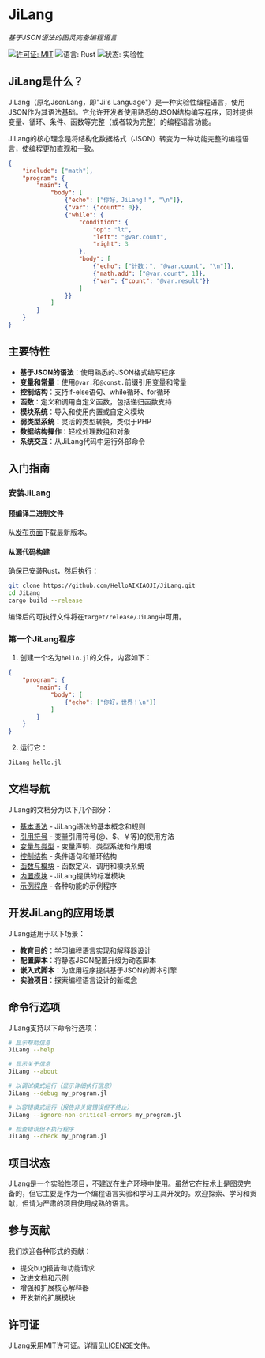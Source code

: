 # JiLang

*基于JSON语法的图灵完备编程语言*

[![许可证: MIT](https://img.shields.io/badge/许可证-MIT-yellow.svg)](https://opensource.org/licenses/MIT)
![语言: Rust](https://img.shields.io/badge/实现语言-Rust-orange.svg)
![状态: 实验性](https://img.shields.io/badge/状态-实验性-blue.svg)

## JiLang是什么？

JiLang（原名JsonLang，即"Ji's Language"）是一种实验性编程语言，使用JSON作为其语法基础。它允许开发者使用熟悉的JSON结构编写程序，同时提供变量、循环、条件、函数等完整（或者较为完整）的编程语言功能。

JiLang的核心理念是将结构化数据格式（JSON）转变为一种功能完整的编程语言，使编程更加直观和一致。

```json
{
    "include": ["math"],
    "program": {
        "main": {
            "body": [
                {"echo": ["你好，JiLang！", "\n"]},
                {"var": {"count": 0}},
                {"while": {
                    "condition": {
                        "op": "lt",
                        "left": "@var.count",
                        "right": 3
                    },
                    "body": [
                        {"echo": ["计数：", "@var.count", "\n"]},
                        {"math.add": ["@var.count", 1]},
                        {"var": {"count": "@var.result"}}
                    ]
                }}
            ]
        }
    }
}
```

## 主要特性

- **基于JSON的语法**：使用熟悉的JSON格式编写程序
- **变量和常量**：使用`@var.`和`@const.`前缀引用变量和常量
- **控制结构**：支持if-else语句、while循环、for循环
- **函数**：定义和调用自定义函数，包括递归函数支持
- **模块系统**：导入和使用内置或自定义模块
- **弱类型系统**：灵活的类型转换，类似于PHP
- **数据结构操作**：轻松处理数组和对象
- **系统交互**：从JiLang代码中运行外部命令

## 入门指南

### 安装JiLang

#### 预编译二进制文件

从[发布页面](https://github.com/HelloAIXIAOJI/JiLang/releases)下载最新版本。

#### 从源代码构建

确保已安装Rust，然后执行：

```bash
git clone https://github.com/HelloAIXIAOJI/JiLang.git
cd JiLang
cargo build --release
```

编译后的可执行文件将在`target/release/JiLang`中可用。

### 第一个JiLang程序

1. 创建一个名为`hello.jl`的文件，内容如下：

```json
{
    "program": {
        "main": {
            "body": [
                {"echo": ["你好，世界！\n"]}
            ]
        }
    }
}
```

2. 运行它：

```bash
JiLang hello.jl
```

## 文档导航

JiLang的文档分为以下几个部分：

- [基本语法](syntax/basic.md) - JiLang语法的基本概念和规则
- [引用符号](syntax/reference_symbols.md) - 变量引用符号(@、$、￥等)的使用方法
- [变量与类型](syntax/variables.md) - 变量声明、类型系统和作用域
- [控制结构](syntax/control_flow.md) - 条件语句和循环结构
- [函数与模块](syntax/functions.md) - 函数定义、调用和模块系统
- [内置模块](modules/index.md) - JiLang提供的标准模块
- [示例程序](examples.md) - 各种功能的示例程序

## 开发JiLang的应用场景

JiLang适用于以下场景：

- **教育目的**：学习编程语言实现和解释器设计
- **配置脚本**：将静态JSON配置升级为动态脚本
- **嵌入式脚本**：为应用程序提供基于JSON的脚本引擎
- **实验项目**：探索编程语言设计的新概念

## 命令行选项

JiLang支持以下命令行选项：

```bash
# 显示帮助信息
JiLang --help

# 显示关于信息
JiLang --about

# 以调试模式运行（显示详细执行信息）
JiLang --debug my_program.jl

# 以容错模式运行（报告非关键错误但不终止）
JiLang --ignore-non-critical-errors my_program.jl

# 检查错误但不执行程序
JiLang --check my_program.jl
```

## 项目状态

JiLang是一个实验性项目，不建议在生产环境中使用。虽然它在技术上是图灵完备的，但它主要是作为一个编程语言实验和学习工具开发的。欢迎探索、学习和贡献，但请为严肃的项目使用成熟的语言。

## 参与贡献

我们欢迎各种形式的贡献：

- 提交bug报告和功能请求
- 改进文档和示例
- 增强和扩展核心解释器
- 开发新的扩展模块

## 许可证

JiLang采用MIT许可证。详情见[LICENSE](../license)文件。 